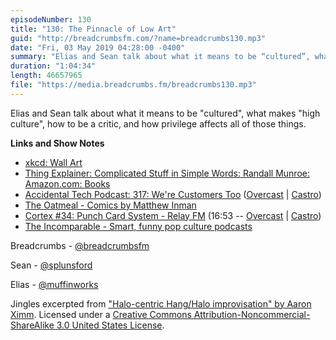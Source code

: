 ```yaml
---
episodeNumber: 130
title: "130: The Pinnacle of Low Art"
guid: "http://breadcrumbsfm.com/?name=breadcrumbs130.mp3"
date: "Fri, 03 May 2019 04:28:00 -0400"
summary: "Elias and Sean talk about what it means to be “cultured”, what makes “high culture”, how to be a critic, and how privilege affects all of those things."
duration: "1:04:34"
length: 46657965
file: "https://media.breadcrumbs.fm/breadcrumbs130.mp3"
---
```

Elias and Sean talk about what it means to be "cultured", what makes "high culture", how to be a critic, and how privilege affects all of those things.

**Links and Show Notes**
- [xkcd: Wall Art](https://xkcd.com/2018/)
- [Thing Explainer: Complicated Stuff in Simple Words: Randall Munroe: Amazon.com: Books](http://www.amazon.com/dp/0544668251/?tag=breadcrumbsfm-20)
- [Accidental Tech Podcast: 317: We're Customers Too](http://atp.fm/episodes/317) ([Overcast](https://overcast.fm/+CdR80hwg) | [Castro](https://castro.fm/episode/Svkcv4))
- [The Oatmeal - Comics by Matthew Inman](https://theoatmeal.com/)
- [Cortex #34: Punch Card System - Relay FM](http://relay.fm/cortex/34) (16:53 -- [Overcast](https://overcast.fm/+E7b4pckCs/16:53) | [Castro](https://castro.fm/episode/bSWIls#16:53))
- [The Incomparable - Smart, funny pop culture podcasts](https://www.theincomparable.com/)

Breadcrumbs - [@breadcrumbsfm](https://twitter.com/breadcrumbsfm)

Sean - [@splunsford](https://twitter.com/splunsford)

Elias - [@muffinworks](https://twitter.com/muffinworks)

Jingles excerpted from ["Halo-centric Hang/Halo improvisation" by Aaron Ximm](http://freemusicarchive.org/music/aaron_ximm/handpans_and_the_hang/). Licensed under a [Creative Commons Attribution-Noncommercial-ShareAlike 3.0 United States License](http://creativecommons.org/licenses/by-nc-sa/3.0/us/).